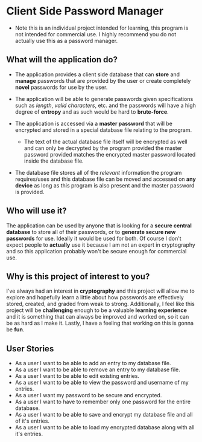 # Client Side Password Manager
* Note this is an individual project intended for learning, this program is not intended for commercial use. I highly recommend you do not actually use this as a password manager.

## What will the application do?

- The application provides a client side database that can **store** and **manage** passwords
  that are provided by the user or create completely **novel** passwords for use by the user.

- The application will be able to generate passwords given specifications such as *length*,
  *valid characters*, etc. and the passwords will have a high degree of **entropy** and as such
  would be hard to **brute-force**.

- The application is accessed via a **master password** that will be encrypted and stored in
  a special database file relating to the program.

  - The text of the actual database file itself will be encrypted as well and can only 
    be decrypted by the program provided the master password provided matches the 
    encrypted master password located inside the database file.
    
- The database file stores all of the
  *relevant* information the program requires/uses and this database file can be moved
  and accessed on **any device** as long as this program is also present and the master 
  password is provided.

## Who will use it?

The application can be used by anyone that is looking for a **secure central database** to
store all of their passwords, or to **generate secure new passwords** for use. Ideally it
would be used for both. Of course I don't expect people to **actually** use it because
I am not an expert in cryptography and so this application probably won't be secure
enough for commercial use.

## Why is this project of interest to you?

I've always had an interest in **cryptography** and this project will allow me to explore and
hopefully learn a little about how passwords are effectively stored, created, and
graded from weak to strong. Additionally, I feel like this project will be **challenging**
enough to be a valuable **learning experience** and it is something that can always be
improved and worked on, so it can be as hard as I make it. Lastly, I have a feeling
that working on this is gonna be **fun**.

## User Stories

- As a user I want to be able to add an entry to my database file.
- As a user I want to be able to remove an entry to my database file.
- As a user I want to be able to edit existing entries.
- As a user I want to be able to view the password and username of my entries.
- As a user I want my password to be secure and encrypted.
- As a user I want to have to remember only one password for the entire database.
- As a user I want to be able to save and encrypt my database file and all of it's entries.
- As a user I want to be able to load my encrypted database along with all it's entries.
